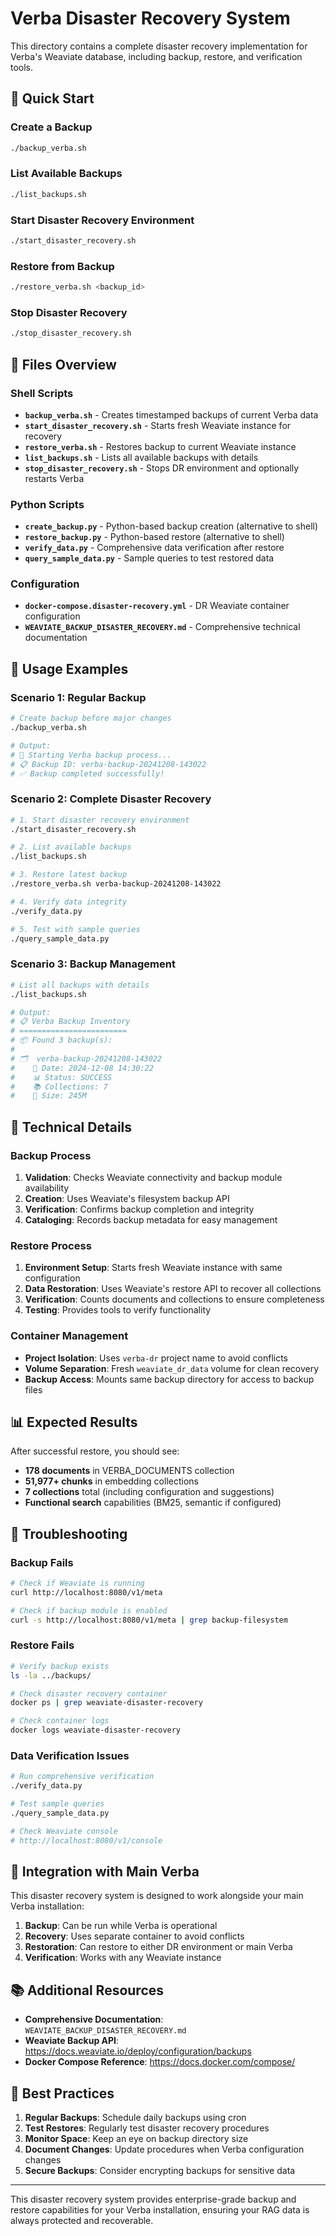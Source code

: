 # Verba Disaster Recovery System

This directory contains a complete disaster recovery implementation for Verba's Weaviate database, including backup, restore, and verification tools.

## 🎯 Quick Start

### Create a Backup
```bash
./backup_verba.sh
```

### List Available Backups
```bash
./list_backups.sh
```

### Start Disaster Recovery Environment
```bash
./start_disaster_recovery.sh
```

### Restore from Backup
```bash
./restore_verba.sh <backup_id>
```

### Stop Disaster Recovery
```bash
./stop_disaster_recovery.sh
```

## 📁 Files Overview

### Shell Scripts
- **`backup_verba.sh`** - Creates timestamped backups of current Verba data
- **`start_disaster_recovery.sh`** - Starts fresh Weaviate instance for recovery
- **`restore_verba.sh`** - Restores backup to current Weaviate instance
- **`list_backups.sh`** - Lists all available backups with details
- **`stop_disaster_recovery.sh`** - Stops DR environment and optionally restarts Verba

### Python Scripts
- **`create_backup.py`** - Python-based backup creation (alternative to shell)
- **`restore_backup.py`** - Python-based restore (alternative to shell)
- **`verify_data.py`** - Comprehensive data verification after restore
- **`query_sample_data.py`** - Sample queries to test restored data

### Configuration
- **`docker-compose.disaster-recovery.yml`** - DR Weaviate container configuration
- **`WEAVIATE_BACKUP_DISASTER_RECOVERY.md`** - Comprehensive technical documentation

## 🚀 Usage Examples

### Scenario 1: Regular Backup
```bash
# Create backup before major changes
./backup_verba.sh

# Output:
# 🚀 Starting Verba backup process...
# 📋 Backup ID: verba-backup-20241208-143022
# ✅ Backup completed successfully!
```

### Scenario 2: Complete Disaster Recovery
```bash
# 1. Start disaster recovery environment
./start_disaster_recovery.sh

# 2. List available backups
./list_backups.sh

# 3. Restore latest backup
./restore_verba.sh verba-backup-20241208-143022

# 4. Verify data integrity
./verify_data.py

# 5. Test with sample queries
./query_sample_data.py
```

### Scenario 3: Backup Management
```bash
# List all backups with details
./list_backups.sh

# Output:
# 📋 Verba Backup Inventory
# ========================
# 📦 Found 3 backup(s):
# 
# 🗂️  verba-backup-20241208-143022
#    📅 Date: 2024-12-08 14:30:22
#    📊 Status: SUCCESS
#    📚 Collections: 7
#    💾 Size: 245M
```

## 🔧 Technical Details

### Backup Process
1. **Validation**: Checks Weaviate connectivity and backup module availability
2. **Creation**: Uses Weaviate's filesystem backup API
3. **Verification**: Confirms backup completion and integrity
4. **Cataloging**: Records backup metadata for easy management

### Restore Process
1. **Environment Setup**: Starts fresh Weaviate instance with same configuration
2. **Data Restoration**: Uses Weaviate's restore API to recover all collections
3. **Verification**: Counts documents and collections to ensure completeness
4. **Testing**: Provides tools to verify functionality

### Container Management
- **Project Isolation**: Uses `verba-dr` project name to avoid conflicts
- **Volume Separation**: Fresh `weaviate_dr_data` volume for clean recovery
- **Backup Access**: Mounts same backup directory for access to backup files

## 📊 Expected Results

After successful restore, you should see:
- **178 documents** in VERBA_DOCUMENTS collection
- **51,977+ chunks** in embedding collections
- **7 collections** total (including configuration and suggestions)
- **Functional search** capabilities (BM25, semantic if configured)

## 🚨 Troubleshooting

### Backup Fails
```bash
# Check if Weaviate is running
curl http://localhost:8080/v1/meta

# Check if backup module is enabled
curl -s http://localhost:8080/v1/meta | grep backup-filesystem
```

### Restore Fails
```bash
# Verify backup exists
ls -la ../backups/

# Check disaster recovery container
docker ps | grep weaviate-disaster-recovery

# Check container logs
docker logs weaviate-disaster-recovery
```

### Data Verification Issues
```bash
# Run comprehensive verification
./verify_data.py

# Test sample queries
./query_sample_data.py

# Check Weaviate console
# http://localhost:8080/v1/console
```

## 🔗 Integration with Main Verba

This disaster recovery system is designed to work alongside your main Verba installation:

1. **Backup**: Can be run while Verba is operational
2. **Recovery**: Uses separate container to avoid conflicts
3. **Restoration**: Can restore to either DR environment or main Verba
4. **Verification**: Works with any Weaviate instance

## 📚 Additional Resources

- **Comprehensive Documentation**: `WEAVIATE_BACKUP_DISASTER_RECOVERY.md`
- **Weaviate Backup API**: https://docs.weaviate.io/deploy/configuration/backups
- **Docker Compose Reference**: https://docs.docker.com/compose/

## 🎯 Best Practices

1. **Regular Backups**: Schedule daily backups using cron
2. **Test Restores**: Regularly test disaster recovery procedures
3. **Monitor Space**: Keep an eye on backup directory size
4. **Document Changes**: Update procedures when Verba configuration changes
5. **Secure Backups**: Consider encrypting backups for sensitive data

---

This disaster recovery system provides enterprise-grade backup and restore capabilities for your Verba installation, ensuring your RAG data is always protected and recoverable.
